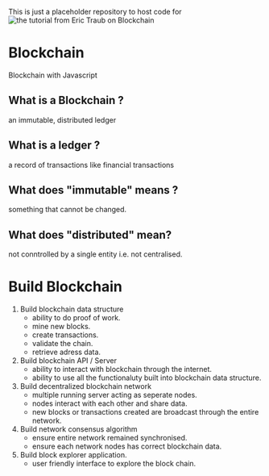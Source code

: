 This is just a placeholder repository to host code for ![the tutorial from Eric Traub on Blockchain](https://www.oreilly.com/library/view/learn-blockchain-programming/9781789618822/)

# Blockchain
Blockchain with Javascript

## What is a Blockchain ?
an immutable, distributed ledger

## What is a ledger ?
a record of transactions like financial transactions

## What does "immutable" means ?
something that cannot be changed.

## What does "distributed" mean?
not conntrolled by a single entity i.e. not centralised.

# Build Blockchain
1. Build blockchain data structure
    - ability to do proof of work.
    - mine new blocks.
    - create transactions.
    - validate the chain.
    - retrieve adress data.
2. Build blockchain API / Server
    - ability to interact with blockchain through the internet.
    - ability to use all the functionaluty built into blockchain data structure.
3. Build decentralized blockchain network
    - multiple running server acting as seperate nodes.
    - nodes interact with each other and share data.
    - new blocks or transactions created are broadcast through the entire network.
4. Build network consensus algorithm
    - ensure entire network remained synchronised.
    - ensure each network nodes has correct blockchain data.
5. Build block explorer application.
    - user friendly interface to explore the block chain.



